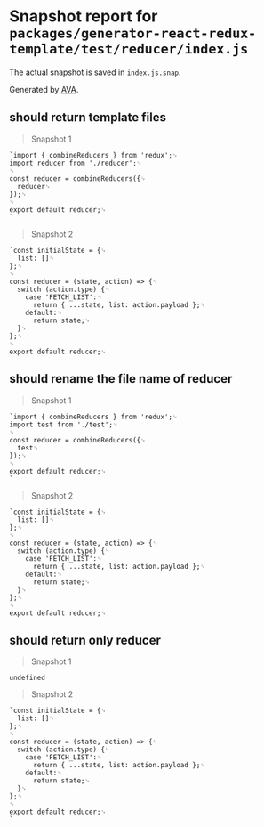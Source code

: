 # Snapshot report for `packages/generator-react-redux-template/test/reducer/index.js`

The actual snapshot is saved in `index.js.snap`.

Generated by [AVA](https://ava.li).

## should return template files

> Snapshot 1

    `import { combineReducers } from 'redux';␊
    import reducer from './reducer';␊
    ␊
    const reducer = combineReducers({␊
      reducer␊
    });␊
    ␊
    export default reducer;␊
    `

> Snapshot 2

    `const initialState = {␊
      list: []␊
    };␊
    ␊
    const reducer = (state, action) => {␊
      switch (action.type) {␊
        case 'FETCH_LIST':␊
          return { ...state, list: action.payload };␊
        default:␊
          return state;␊
      }␊
    };␊
    ␊
    export default reducer;␊
    

## should rename the file name of reducer

> Snapshot 1

    `import { combineReducers } from 'redux';␊
    import test from './test';␊
    ␊
    const reducer = combineReducers({␊
      test␊
    });␊
    ␊
    export default reducer;␊
    `

> Snapshot 2

    `const initialState = {␊
      list: []␊
    };␊
    ␊
    const reducer = (state, action) => {␊
      switch (action.type) {␊
        case 'FETCH_LIST':␊
          return { ...state, list: action.payload };␊
        default:␊
          return state;␊
      }␊
    };␊
    ␊
    export default reducer;␊
    

## should return only reducer

> Snapshot 1

    undefined

> Snapshot 2

    `const initialState = {␊
      list: []␊
    };␊
    ␊
    const reducer = (state, action) => {␊
      switch (action.type) {␊
        case 'FETCH_LIST':␊
          return { ...state, list: action.payload };␊
        default:␊
          return state;␊
      }␊
    };␊
    ␊
    export default reducer;␊
    `